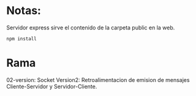 # Notas:

Servidor express sirve el contenido de la carpeta public en la web.

```
npm install
```

# Rama

02-version: Socket Version2: Retroalimentacion de emision de mensajes Cliente-Servidor y Servidor-Cliente.
